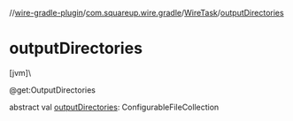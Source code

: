 //[wire-gradle-plugin](../../../index.md)/[com.squareup.wire.gradle](../index.md)/[WireTask](index.md)/[outputDirectories](output-directories.md)

# outputDirectories

[jvm]\

@get:OutputDirectories

abstract val [outputDirectories](output-directories.md): ConfigurableFileCollection

